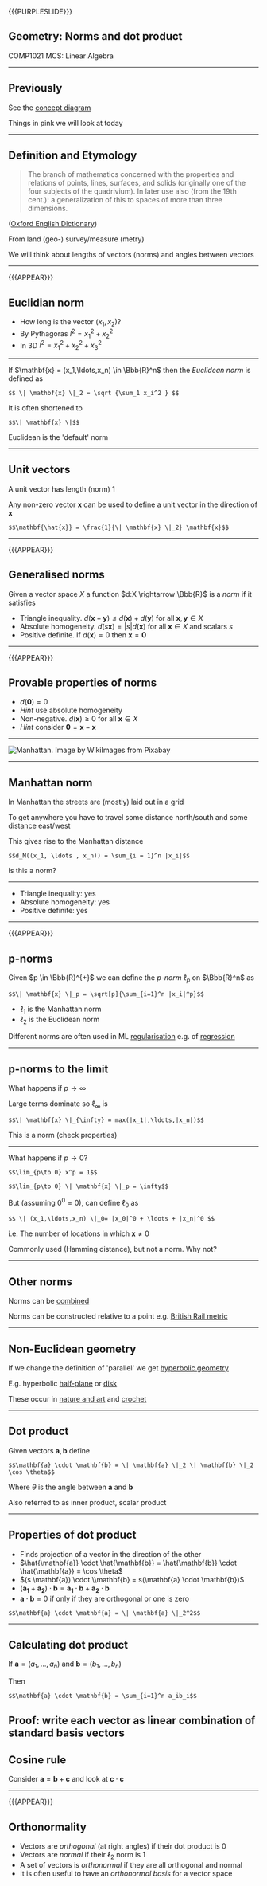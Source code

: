 {{{PURPLESLIDE}}}

## Geometry: Norms and dot product

COMP1021 MCS: Linear Algebra

---

## Previously

See the [concept diagram](https://github.com/stevenaeola/linalg_lectures/blob/48d4d2c75e300340c2b8fea43b8d6ff1160c4478/concepts.mmd)

Things in pink we will look at today

---
## Definition and Etymology

> The branch of mathematics concerned with the properties and relations of points, lines, surfaces, and solids (originally one of the four subjects of the quadrivium). In later use also (from the 19th cent.): a generalization of this to spaces of more than three dimensions. 

([Oxford English Dictionary](https://www.oed.com/view/Entry/77794))

From land (geo-) survey/measure (metry)

We will think about lengths of vectors (norms) and angles between vectors

---

{{{APPEAR}}}

## Euclidian norm

- How long is the vector $(x_1,x_2)$?
- By Pythagoras $l^2 = x_1^2 + x_2^2$
- In 3D $l^2 = x_1^2 + x_2^2 + x_3^2$

---

If $\mathbf{x} = (x_1,\ldots,x_n) \in \Bbb{R}^n$ then the _Euclidean norm_ is defined as

`$$ \| \mathbf{x} \|_2 = \sqrt {\sum_1 x_i^2 } $$`

It is often shortened to 

`$$\| \mathbf{x} \|$$`

Euclidean is the 'default' norm

---

## Unit vectors

A unit vector has length (norm) 1

Any non-zero vector $\mathbf{x}$ can be used to define a unit vector in the direction of $\mathbf{x}$

`$$\mathbf{\hat{x}} = \frac{1}{\| \mathbf{x} \|_2} \mathbf{x}$$`

---

{{{APPEAR}}}

## Generalised norms

Given a vector space $X$ a function $d:X \rightarrow \Bbb{R}$ is a _norm_ if it satisfies
- Triangle inequality. $d(\mathbf{x} + \mathbf{y}) \leq d(\mathbf{x}) + d(\mathbf{y})$ for all $\mathbf{x},\mathbf{y} \in X$
- Absolute homogeneity. $d(s\mathbf{x}) = |s|d(\mathbf{x})$ for all $\mathbf{x} \in X$ and scalars $s$
- Positive definite. If $d(\mathbf{x}) = 0$ then $\mathbf{x} = \mathbf{0}$

---

{{{APPEAR}}}

## Provable properties of norms

- $d(\mathbf{0}) = 0$ 
- _Hint_ use absolute homogeneity
- Non-negative. $d(\mathbf{x}) \geq 0$ for all $\mathbf{x} \in X$ 
- _Hint_ consider $\mathbf{0} = \mathbf{x} - \mathbf{x}$

---

![Manhattan. Image by <a href="https://pixabay.com/users/wikiimages-1897/?utm_source=link-attribution&amp;utm_medium=referral&amp;utm_campaign=image&amp;utm_content=67474">WikiImages</a> from <a href="https://pixabay.com//?utm_source=link-attribution&amp;utm_medium=referral&amp;utm_campaign=image&amp;utm_content=67474">Pixabay</a>](manhattan.jpg)

---

## Manhattan norm

In Manhattan the streets are (mostly) laid out in a grid

To get anywhere you have to travel some distance north/south and some distance east/west

This gives rise to the Manhattan distance

`$$d_M((x_1, \ldots , x_n)) = \sum_{i = 1}^n |x_i|$$`

Is this a norm?

---

- Triangle inequality: yes
- Absolute homogeneity: yes
- Positive definite: yes

---

{{{APPEAR}}}

## p-norms

Given $p \in \Bbb{R}^{+}$ we can define the _p-norm_ $\ell_p$ on $\Bbb{R}^n$ as

`$$\| \mathbf{x} \|_p = \sqrt[p]{\sum_{i=1}^n |x_i|^p}$$`

- $\ell_1$ is the Manhattan norm
- $\ell_2$ is the Euclidean norm

Different norms are often used in ML [regularisation](https://en.wikipedia.org/wiki/Regularization_(mathematics)) e.g. of [regression](https://en.wikipedia.org/wiki/Lasso_(statistics))

---
## p-norms to the limit

What happens if $p \rightarrow \infty$ 

Large terms dominate so $\ell_\infty$ is

`$$\| \mathbf{x} \|_{\infty} = max(|x_1|,\ldots,|x_n|)$$`

This is a norm (check properties)

---

What happens if $p \rightarrow 0$?

`$$\lim_{p\to 0} x^p = 1$$`

`$$\lim_{p\to 0} \| \mathbf{x} \|_p = \infty$$`

But (assuming $0^0=0$), can define $\ell_0$ as

`$$ \| (x_1,\ldots,x_n) \|_0= |x_0|^0 + \ldots + |x_n|^0 $$`

i.e. The number of locations in which $\mathbf{x} \neq 0$

Commonly used (Hamming distance), but not a norm. Why not?

---

## Other norms

Norms can be [combined](https://en.wikipedia.org/wiki/Norm_(mathematics)#Composite_norms)

Norms can be constructed relative to a point e.g. [British Rail metric](https://en.wikipedia.org/wiki/Metric_space#Miscellaneous_examples)

---

## Non-Euclidean geometry

If we change the definition of 'parallel' we get [hyperbolic geometry](https://en.wikipedia.org/wiki/Hyperbolic_geometry)

E.g. hyperbolic [half-plane](https://en.wikipedia.org/wiki/Poincar%C3%A9_half-plane_model) or [disk](https://en.wikipedia.org/wiki/Poincar%C3%A9_disk_model)

These occur in [nature and art](https://web.colby.edu/thegeometricviewpoint/author/aredhunt/) and [crochet](https://pi.math.cornell.edu/~dwh/papers/crochet/crochet.html)

---

## Dot product

Given vectors $\mathbf{a}, \mathbf{b}$ define

`$$\mathbf{a} \cdot \mathbf{b} = \| \mathbf{a} \|_2 \| \mathbf{b} \|_2 \cos \theta$$`

Where $\theta$ is the angle between $\mathbf{a}$ and $\mathbf{b}$

Also referred to as inner product, scalar product

---


## Properties of dot product

- Finds projection of a vector in the direction of the other
- $\hat{\mathbf{a}} \cdot \hat{\mathbf{b}} = \hat{\mathbf{b}} \cdot \hat{\mathbf{a}} = \cos \theta$
- $(s \mathbf{a}) \cdot \\mathbf{b} = s(\mathbf{a} \cdot \mathbf{b})$
- $(\mathbf{a_1} + \mathbf{a_2})\cdot \mathbf{b} = \mathbf{a_1} \cdot \mathbf{b} + \mathbf{a_2} \cdot \mathbf{b}$
- $\mathbf{a} \cdot \mathbf{b} = 0$ if only if they are orthogonal or one is zero

`$$\mathbf{a} \cdot \mathbf{a} = \| \mathbf{a} \|_2^2$$`

---

## Calculating dot product

If $\mathbf{a} = (a_1,\ldots,a_n)$ and $\mathbf{b} = (b_1,\ldots,b_n)$

Then 

`$$\mathbf{a} \cdot \mathbf{b} = \sum_{i=1}^n a_ib_i$$`

Proof: write each vector as linear combination of standard basis vectors
---

## Cosine rule

Consider $\mathbf{a} = \mathbf{b} + \mathbf{c}$ and look at $\mathbf{c} \cdot \mathbf{c}$

---

{{{APPEAR}}}

## Orthonormality

- Vectors are _orthogonal_ (at right angles) if their dot product is 0
- Vectors are _normal_ if their $\ell_2$ norm is 1
- A set of vectors is _orthonormal_ if they are all orthogonal and normal
- It is often useful to have an _orthonormal basis_ for a vector space

